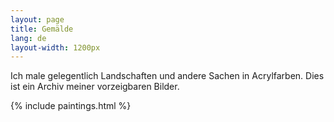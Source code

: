 ```yaml
---
layout: page
title: Gemälde
lang: de
layout-width: 1200px
---
```


Ich male gelegentlich Landschaften und andere Sachen in Acrylfarben. Dies ist ein Archiv meiner vorzeigbaren Bilder.

{% include paintings.html %}
